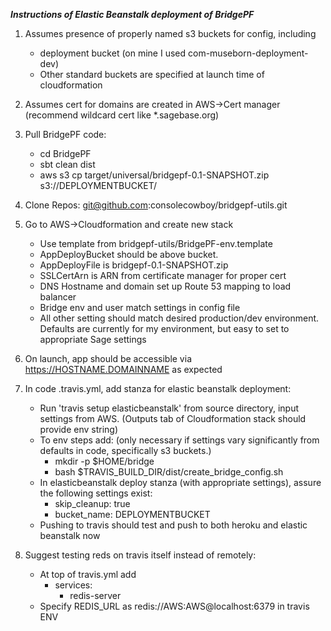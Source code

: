 ***Instructions of Elastic Beanstalk deployment of BridgePF***

1.	Assumes presence of properly named s3 buckets for config, including
	*	deployment bucket (on mine I used com-museborn-deployment-dev)
	*	Other standard buckets are specified at launch time of cloudformation
	
2.	Assumes cert for domains are created in AWS->Cert manager (recommend wildcard cert like *.sagebase.org)
	
3.	Pull BridgePF code:
	* 	cd BridgePF
	*	sbt clean dist
	*	aws s3 cp target/universal/bridgepf-0.1-SNAPSHOT.zip s3://DEPLOYMENTBUCKET/
	
4.	Clone Repos: git@github.com:consolecowboy/bridgepf-utils.git

5.	Go to AWS->Cloudformation and create new stack
	*	Use template from bridgepf-utils/BridgePF-env.template
	*	AppDeployBucket should be above bucket. 
	*	AppDeployFile is bridgepf-0.1-SNAPSHOT.zip
	*	SSLCertArn is ARN from certificate manager for proper cert
	*	DNS Hostname and domain set up Route 53 mapping to load balancer
	*	Bridge env and user match settings in config file
	*	All other setting should match desired production/dev environment. Defaults are currently for my environment, but easy to set to appropriate Sage settings
	
6.	On launch, app should be accessible via https://HOSTNAME.DOMAINNAME as expected
	
7.	In code .travis.yml, add stanza for elastic beanstalk deployment:
	* 	Run 'travis setup elasticbeanstalk' from source directory, input settings from AWS. (Outputs tab of Cloudformation stack should provide env string)
	*	To env steps add: (only necessary if settings vary significantly from defaults in code, specifically s3 buckets.)
		*	mkdir -p $HOME/bridge
		*	bash $TRAVIS_BUILD_DIR/dist/create_bridge_config.sh
	*	In elasticbeanstalk deploy stanza (with appropriate settings), assure the following settings exist:
		*	skip_cleanup: true
		*	bucket_name: DEPLOYMENTBUCKET
	*	Pushing to travis should test and push to both heroku and elastic beanstalk now

8.	Suggest testing reds on travis itself instead of remotely:
	*	At top of travis.yml add
		*	services:
			*	redis-server
	*	Specify REDIS_URL as redis://AWS:AWS@localhost:6379 in travis ENV


